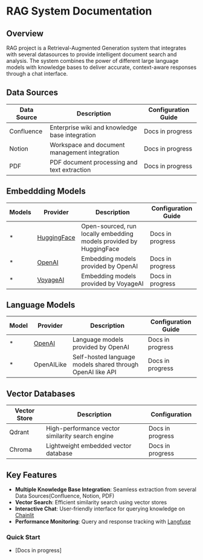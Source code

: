 # RAG System Documentation

## Overview
RAG project is a Retrieval-Augmented Generation system that integrates with several datasources to provide intelligent document search and analysis. The system combines the power of different large language models with knowledge bases to deliver accurate, context-aware responses through a chat interface.

## Data Sources

| Data Source | Description | Configuration Guide |
|-------------|-------------|---------------------|
| Confluence | Enterprise wiki and knowledge base integration | Docs in progress |
| Notion | Workspace and document management integration | Docs in progress |
| PDF | PDF document processing and text extraction | Docs in progress |


## Embeddding Models

| Models | Provider | Description | Configuration Guide |
|-------|----------|-------------|---------------|
|   *   | [HuggingFace](https://huggingface.co/) | Open-sourced, run locally embedding models provided by HuggingFace | Docs in progress |
|   *   | [OpenAI](https://openai.com/) | Embedding models provided by OpenAI | Docs in progress |
|   *   | [VoyageAI](https://www.voyageai.com/) | Embedding models provided by VoyageAI | Docs in progress |

## Language Models

| Model | Provider | Description | Configuration Guide |
|-------|----------|-------------|---------------|
|   *   |  [OpenAI](https://openai.com/)  | Language models provided by OpenAI | Docs in progress |
|   *   |  OpenAILike  | Self-hosted language models shared through OpenAI like API | Docs in progress |


## Vector Databases

| Vector Store | Description | Configuration |
|--------------|-------------|---------------|
| Qdrant | High-performance vector similarity search engine | Docs in progress |
| Chroma |  Lightweight embedded vector database | Docs in progress |


## Key Features

- **Multiple Knowledge Base Integration**: Seamless extraction from several Data Sources(Confluence, Notion, PDF)
- **Vector Search**: Efficient similarity search using vector stores
- **Interactive Chat**: User-friendly interface for querying knowledge on [Chainlit](https://chainlit.io/)
- **Performance Monitoring**: Query and response tracking with [Langfuse](https://langfuse.com/)

### Quick Start
- [Docs in progress]
